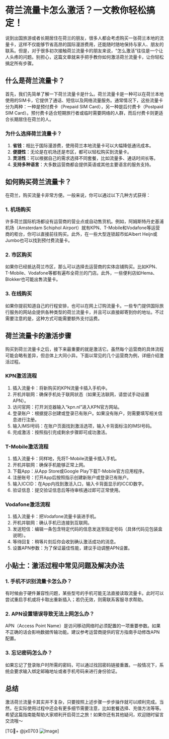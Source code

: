 # 荷兰流量卡怎么激活？一文教你轻松搞定！

说到出国旅游或者长期居住在荷兰的朋友，很多人都会考虑购买一张荷兰本地的流量卡，这样不仅能够节省高昂的国际漫游费用，还能随时随地保持与家人、朋友的联系。但是，对于很多初次接触荷兰流量卡的朋友来说，“怎么激活”往往是一个让人头疼的问题。别担心，这篇文章就来手把手教你如何激活荷兰流量卡，让你轻松搞定所有步骤。

## 什么是荷兰流量卡？

首先，我们先简单了解一下荷兰流量卡是什么。荷兰流量卡是一种可以在荷兰本地使用的SIM卡，它提供了通话、短信以及网络流量服务。通常情况下，这些流量卡分为两种：一种是预付费卡（Prepaid SIM Card），另一种是后付费卡（Postpaid SIM Card）。预付费卡适合短期旅行者或临时需要网络的人群，而后付费卡则更适合长期居住在荷兰的人。

### 为什么选择荷兰流量卡？
1. **省钱**：相比于国际漫游费，使用荷兰本地流量卡可以大幅降低通讯成本。
2. **便捷性**：无论是在机场还是市区，都可以轻松购买到流量卡。
3. **灵活性**：可以根据自己的需求选择不同套餐，比如流量多、通话时间长等。
4. **支持多种语言**：大多数运营商都会提供英语或其他主要语言的服务支持。

## 如何购买荷兰流量卡？

在荷兰，购买流量卡非常方便。一般来说，你可以通过以下几种方式获得：

### 1. 机场购买
许多荷兰国际机场都设有运营商的营业点或自动售货机。例如，阿姆斯特丹史基浦机场（Amsterdam Schiphol Airport）就有KPN、T-Mobile和Vodafone等运营商的柜台，你可以直接前往购买。此外，在一些大型连锁超市如Albert Heijn或Jumbo也可以找到预付费流量卡。

### 2. 市区购买
如果你已经抵达荷兰市区，那么可以选择去运营商的实体店铺购买。比如KPN、T-Mobile、Vodafone等都有遍布全荷兰的门店。此外，一些便利店如Hema、Blokker也可能出售流量卡。

### 3. 在线购买
如果你提前知道自己的行程安排，也可以在网上订购流量卡。一些专门提供国际旅行服务的网站会提供各种类型的荷兰流量卡，并且可以直接邮寄到你的地址。不过需要注意的是，这种方式可能需要额外支付运费。

## 荷兰流量卡的激活步骤

购买到荷兰流量卡之后，接下来最重要的就是激活它。虽然每个运营商的具体流程可能会略有差异，但总体上大同小异。下面以常见的几个运营商为例，详细介绍激活过程。

### KPN激活流程
1. 插入流量卡：将新购买的KPN流量卡插入手机中。
2. 开机并联网：确保手机处于联网状态（如果无法联网，请尝试手动设置APN）。
3. 访问官网：打开浏览器输入“kpn.nl”进入KPN官方网站。
4. 登录账户：根据提示创建或登录已有账户。如果没有账户，则需要填写相关信息进行注册。
5. 输入IMSI号码：在账户页面找到激活选项，输入卡背面标注的IMSI号码。
6. 完成激活：按照指引完成剩余步骤即可成功激活。

### T-Mobile激活流程
1. 插入流量卡：同样地，先将T-Mobile流量卡插入手机。
2. 开机并联网：确保手机能够正常上网。
3. 下载App：从App Store或Google Play下载T-Mobile官方应用程序。
4. 注册账号：打开App后按照指示创建新账户或登录已有账户。
5. 输入ICCID：在App内找到激活入口，输入卡背面显示的ICCID数字。
6. 验证信息：提交验证信息后等待审核通过即可正常使用。

### Vodafone激活流程
1. 插入流量卡：把Vodafone流量卡装进手机。
2. 开机并联网：确认手机已连接到互联网。
3. 发送短信：编辑一条包含特定代码的信息发送至指定号码（具体代码见包装盒说明）。
4. 等待回复：稍等片刻后你会收到确认激活成功的消息。
5. 设置APN参数：为了保证最佳性能，建议手动调整APN设置。

## 小贴士：激活过程中常见问题及解决办法

### 1. 手机不识别流量卡怎么办？
有时候由于硬件兼容性问题，某些型号的手机可能无法直接读取流量卡。此时可以尝试重启手机或将卡取出重新插入；若仍无效，则需联系客服寻求帮助。

### 2. APN设置错误导致无法上网怎么办？
APN（Access Point Name）是访问移动网络时必须配置的一项重要参数。如果不正确的话会影响数据传输功能。建议参考运营商提供的官方指南手动修改APN配置。

### 3. 忘记密码怎么办？
如果忘记了登录账户时所需的密码，可以通过找回密码链接重置。一般情况下，系统会要求输入绑定邮箱地址或者手机号码来进行身份验证。

## 总结

激活荷兰流量卡其实并不复杂，只要按照上述步骤一步步操作就可以顺利完成。当然，在实际使用过程中还会有更多细节需要注意，比如套餐选择、充值方法等等。希望这篇指南能帮助大家顺利开启荷兰之旅！如果你还有其他疑问，欢迎随时留言交流哦～

[TG💪+ @jx0703 ![Image](https://github.com/user-attachments/assets/dbca1d08-cadb-493c-b0ec-ad6f7a83f270)]